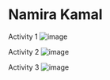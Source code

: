 # Namira Kamal

Activity 1 
![image](https://github.com/Namira-Kamal/ECE444-F2023-Assignment1/assets/102487879/65745c6f-3744-4d44-a2b7-97b3b7d0433b)


Activity 2 
![image](https://github.com/Namira-Kamal/ECE444-F2023-Assignment1/assets/102487879/1781b57a-6f3e-4641-a03d-d4941aec2009)

Activity 3
![image](https://github.com/Namira-Kamal/ECE444-F2023-Assignment1/assets/102487879/378c6e31-e601-48f8-8156-04a7edeb7cb3)
